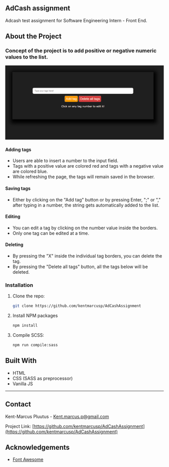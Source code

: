 ## AdCash assignment
Adcash test assignment for Software Engineering Intern - Front End.

## About the Project

### Concept of the project is to add positive or negative numeric values to the list.
![](AdCashDemo.gif)


#### Adding tags
* Users are able to insert a number to the input field.
* Tags with a positive value are colored red and tags with a negative value are colored blue.
* While refreshing the page, the tags will remain saved in the browser.

#### Saving tags
* Either by clicking on the "Add tag" button or by pressing Enter, ";" or "," after typing in a number, the string gets automatically added to the list.

#### Editing
* You can edit a tag by clicking on the number value inside the borders.
* Only one tag can be edited at a time.

#### Deleting
* By pressing the "X" inside the individual tag borders, you can delete the tag.
* By pressing the "Delete all tags" button, all the tags below will be deleted.

### Installation

1. Clone the repo:
   ```sh
   git clone https://github.com/kentmarcusp/AdCashAssignment
   ```
2. Install NPM packages
   ```sh
   npm install
   ```
3. Compile SCSS:
   ```sh
   npm run compile:sass
   ```

## Built With

* HTML
* CSS (SASS as preprocessor)
* Vanilla JS
---


## Contact

Kent-Marcus Pluutus - Kent.marcus.p@gmail.com

Project Link: [https://github.com/kentmarcusp/AdCashAssignment](https://github.com/kentmarcusp/AdCashAssignment)

## Acknowledgements
* [Font Awesome](https://fontawesome.com)
